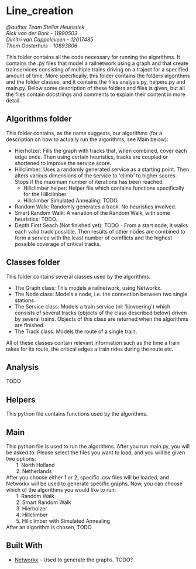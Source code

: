
# Line_creation
*@author Team Stellar Heuristiek \
Rick van der Bork - 11990503 \
Dimitri van Cappeleveen - 12017485 \
Thom Oosterhuis - 10893806*

This folder contains all the code necessary for running the algorithms. It contains the .py files that model a railnetwork using a graph and that create trainservices consisting of multiple trains driving on a traject for a specified amount of time. More specifically, this folder contains the folders algorithms and the folder classes, and it contains the files analysis.py, helpers.py and main.py. Below some description of these folders and files is given, but all the files contain docstrings and comments to explain their content in more detail.

## Algorithms folder

This folder contains, as the name suggests, our algorithms (for a description on how to actually run the algorithms, see Main below):

* Hierholzer: Fills the graph with tracks that, when combined, cover each edge once. Then using certain heuristics, tracks are coupled or shortened to improve the service score.
* Hillclimber: Uses a randomly generated service as a starting point. Then alters various dimensions of the service to 'climb' to higher scores. Stops if the maximum number of iterations has been reached.
	* Hillclimber helper: Helper file which contains functions specifically for the Hillclimber
	* Hillclimber Simulated Annealing: TODO.
* Random Walk: Randomly generates a track. No heuristics involved.
* Smart Random Walk: A variation of the Random Walk, with some heuristics: TODO.
* Depth First Seach (Not finished yet): TODO - From a start node, it walks each valid track possible. Then results of other nodes are combined to form a service with the least number of comflicts and the highest possible coverage of critical tracks.

## Classes folder

This folder contains several classes used by the algorithms:

 * The Graph class: This models a railnetwork, using Networkx.
 * The Node class: Models a node, i.e. the connection between two single stations.
 * The Service class: Models a train service (nl: 'lijnvoering') which consists of several tracks (objects of the class described below) driven by several trains. Objects of this class are returned when the algorithms are finished.
 * The Track class: Models the route of a single train.

All of these classes contain relevant information such as the time a train takes for its route, the critical edges a train rides during the route etc.

## Analysis

TODO

## Helpers

This python file contains functions used by the algorithms.

## Main

This python file is used to run the algorithms. After you run main.py, you will be asked to:
Please select the files you want to load, and you will be given two options: \
&nbsp;&nbsp;&nbsp;&nbsp;&nbsp;&nbsp; 1. North Holland \
&nbsp;&nbsp;&nbsp;&nbsp;&nbsp;&nbsp; 2. Netherlands \
After you choose either 1 or 2, specific .csv files will be loaded, and Networkx will be used to generate specific graphs. Now, you can choose which of the algorithms you would like to run: \
&nbsp;&nbsp;&nbsp;&nbsp;&nbsp;&nbsp; 1. Random Walk \
&nbsp;&nbsp;&nbsp;&nbsp;&nbsp;&nbsp; 2. Smart Random Walk \
&nbsp;&nbsp;&nbsp;&nbsp;&nbsp;&nbsp; 3. Hierholzer \
&nbsp;&nbsp;&nbsp;&nbsp;&nbsp;&nbsp; 4. Hillclimber \
&nbsp;&nbsp;&nbsp;&nbsp;&nbsp;&nbsp; 5. Hillclimber with Simulated Annealing \
After an algorithm is chosen, TODO

## Built With

* [Networkx](https://networkx.github.io) - Used to generate the graphs.
TODO?




